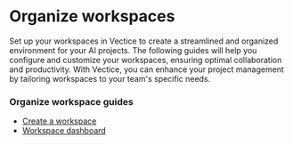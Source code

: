 # Organize workspaces

Set up your workspaces in Vectice to create a streamlined and organized environment for your AI projects. The following guides will help you configure and customize your workspaces, ensuring optimal collaboration and productivity. With Vectice, you can enhance your project management by tailoring workspaces to your team's specific needs.

### Organize workspace guides

* [Create a workspace](create-a-workspace.md)
* [Workspace dashboard](workspace-dashboard.md)

